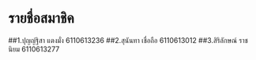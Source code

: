 # รายชื่อสมาชิค
##1.ปุญญ์ฐิสา แตงมั่ง 6110613236
##2.สุนันทา เชื่อถือ 6110613012
##3.สิริลักษณ์ ราชนิยม 6110613277
